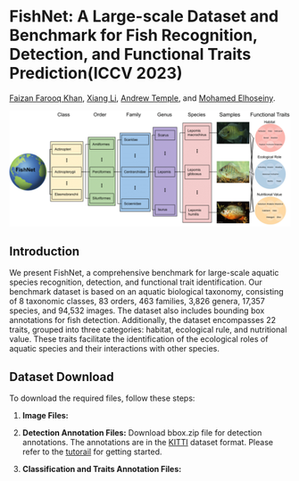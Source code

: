 # FishNet: A Large-scale Dataset and Benchmark for Fish Recognition, Detection, and Functional Traits Prediction(ICCV 2023)

[Faizan Farooq Khan](https://faixan-khan.github.io/), [Xiang Li](https://xiangli.ac.cn/), [Andrew Temple](https://reefecology.kaust.edu.sa/people/details/andrew-temple),  and [Mohamed Elhoseiny](https://www.mohamed-elhoseiny.com/). 



[![demo](images/teaser-1.png)](https://fishnet-2023.github.io/)


## Introduction

We present FishNet, a comprehensive benchmark for large-scale aquatic species recognition, detection, and functional trait identification. Our benchmark dataset is based on an aquatic biological taxonomy, consisting of 8 taxonomic classes, 83 orders, 463 families, 3,826 genera, 17,357 species, and 94,532 images. The dataset also includes bounding box annotations for fish detection. Additionally, the dataset encompasses 22 traits, grouped into three categories: habitat, ecological rule, and nutritional value. These traits facilitate the identification of the ecological roles of aquatic species and their interactions with other species.


## Dataset Download

To download the required files, follow these steps:



1. **Image Files:**

2. **Detection Annotation Files:**
   Download bbox.zip file for detection annotations. The annotations are in the [KITTI](https://www.cvlibs.net/datasets/kitti/eval_object.php?obj_benchmark=3d) dataset format.
   Please refer to the [tutorail](https://github.com/xy-guo/mmdetection_kitti/blob/dev/demo/MMDet_Tutorial.ipynb) for getting started.
2. **Classification and Traits Annotation Files:**

